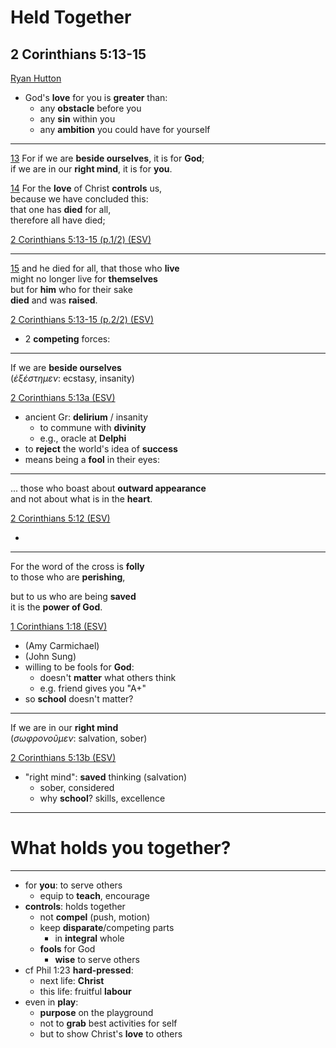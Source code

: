 <!-- .slide: <%= bg("unsplash-Jztmx9yqjBw-stars.jpg") %> id="title" -->
# Held Together
## 2 Corinthians 5:13-15

[Ryan Hutton](https://unsplash.com/photos/Jztmx9yqjBw "caption")

>>>
+ God's **love** for you is **greater** than:
  + any **obstacle** before you
  + any **sin** within you
  + any **ambition** you could have for yourself

---
[13](# "ref")
For if we are **beside ourselves**, it is for **God**; <br>
if we are in our **right mind**, it is for **you**.

[14](# "ref")
For the **love** of Christ **controls** us,  <br>
because we have concluded this:  <br>
that one has **died** for all,  <br>
therefore all have died; 

[2 Corinthians 5:13-15 (p.1/2) (ESV)](# "ref")

---
[15](# "ref")
and he died for all, that those who **live**  <br>
might no longer live for **themselves**  <br>
but for **him** who for their sake  <br>
**died** and was **raised**.

[2 Corinthians 5:13-15 (p.2/2) (ESV)](# "ref")

>>>
+ 2 **competing** forces:

---
If we are **beside ourselves** <br>
(<i>*ἐξέστημεν*</i>: ecstasy, insanity)

[2 Corinthians 5:13a (ESV)](# "ref")

>>>
+ ancient Gr: **delirium** / insanity
  + to commune with **divinity**
  + e.g., oracle at **Delphi**
+ to **reject** the world's idea of **success**
+ means being a **fool** in their eyes:

---
... those who boast about **outward appearance** <br>
and not about what is in the **heart**.

[2 Corinthians 5:12 (ESV)](# "ref")

>>>
+ 

---
For the word of the cross is **folly** <br>
to those who are **perishing**, 

but to us who are being **saved** <br>
it is the **power of God**.

[1 Corinthians 1:18 (ESV)](# "ref")

>>>
+ (Amy Carmichael)
+ (John Sung)
+ willing to be fools for **God**:
  + doesn't **matter** what others think
  + e.g. friend gives you "A+"
+ so **school** doesn't matter? 

---
If we are in our **right mind**<br>
(<i>*σωφρονοῦμεν*</i>: salvation, sober)

[2 Corinthians 5:13b (ESV)](# "ref")



>>>
+ "right mind": **saved** thinking (salvation)
  + sober, considered
  + why **school**? skills, excellence


---
<!-- .slide: background="white" -->
# What **holds** you together? 

---
+ for **you**: to serve others
  + equip to **teach**, encourage
+ **controls**: holds together
  + not **compel** (push, motion)
  + keep **disparate**/competing parts 
    + in **integral** whole
  + **fools** for God
    + **wise** to serve others
+ cf Phil 1:23 **hard-pressed**:
  + next life: **Christ**
  + this life: fruitful **labour**
+ even in **play**:
  + **purpose** on the playground
  + not to **grab** best activities for self
  + but to show Christ's **love** to others
